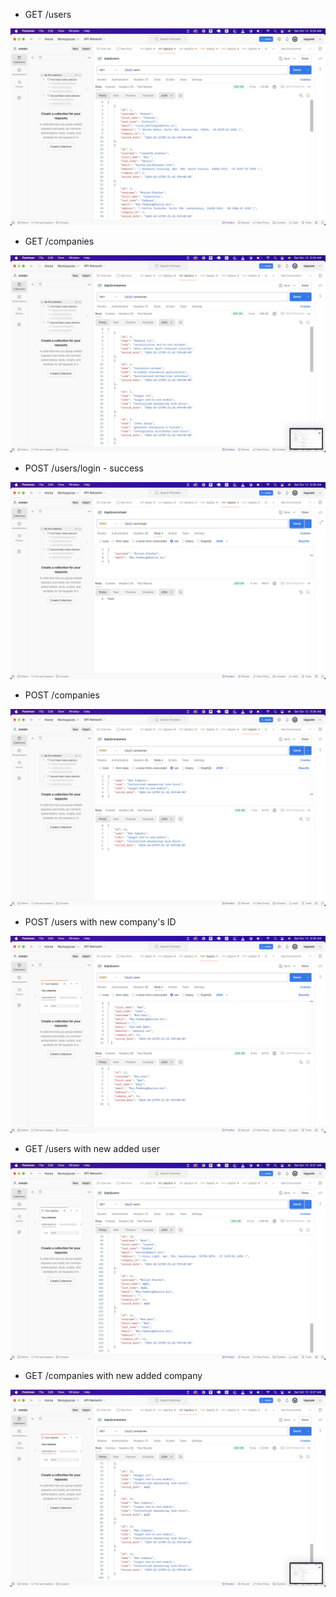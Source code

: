
* GET /users

![Project Screenshot](./postman-results/1.png)

* GET /companies

![Project Screenshot](./postman-results/2.png)

* POST /users/login - success

![Project Screenshot](./postman-results/3.png)

* POST /companies

![Project Screenshot](./postman-results/4.png)

* POST /users with new company's ID

![Project Screenshot](./postman-results/5.png)

* GET /users with new added user

![Project Screenshot](./postman-results/6.png)

* GET /companies with new added company

![Project Screenshot](./postman-results/7.png)
